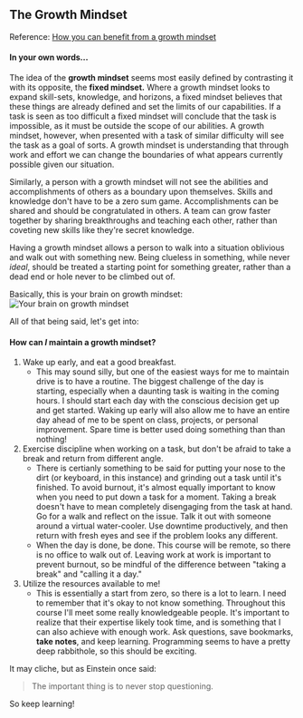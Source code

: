 ## The Growth Mindset
Reference: [How you can benefit from a growth mindset](https://www.atlassian.com/blog/inside-atlassian/growth-mindset)

#### In your own words...
The idea of the **growth mindset** seems most easily defined by contrasting it with its opposite, the **fixed mindset.** Where a growth mindset looks to expand skill-sets, knowledge, and horizons, a fixed mindset believes that these things are already defined and set the limits of our capabilities. If a task is seen as too difficult a fixed mindset will conclude that the task is impossible, as it must be outside the scope of our abilities. A growth mindset, however, when presented with a task of similar difficulty will see the task as a goal of sorts. A growth mindset is understanding that through work and effort we can change the boundaries of what appears currently possible given our situation.

Similarly, a person with a growth mindset will not see the abilities and accomplishments of others as a boundary upon themselves. Skills and knowledge don't have to be a zero sum game. Accomplishments can be shared and should be congratulated in others. A team can grow faster together by sharing breakthroughs and teaching each other, rather than coveting new skills like they're secret knowledge.

Having a growth mindset allows a person to walk into a situation oblivious and walk out with something new. Being clueless in something, while never *ideal*, should be treated a starting point for something greater, rather than a dead end or hole never to be climbed out of.

Basically, this is your brain on growth mindset:
![Your brain on growth mindset](https://blueseatblogs.com/wp-content/uploads/2018/07/consciousness-709143.jpg)

All of that being said, let's get into:

#### How can *I* maintain a growth mindset?
1. Wake up early, and eat a good breakfast.
   - This may sound silly, but one of the easiest ways for me to maintain drive is to have a routine. The biggest challenge of the day is starting, especially when a daunting task is waiting in the coming hours. I should start each day with the conscious decision get up and get started. Waking up early will also allow me to have an entire day ahead of me to be spent on class, projects, or personal improvement. Spare time is better used doing something than than nothing!
2. Exercise discipline when working on a task, but don't be afraid to take a break and return from different angle.
   - There is certianly something to be said for putting your nose to the dirt (or keyboard, in this instance) and grinding out a task until it's finished. To avoid burnout, it's almost equally important to know when you need to put down a task for a moment. Taking a break doesn't have to mean completely disengaging from the task at hand. Go for a walk and reflect on the issue. Talk it out with someone around a virtual water-cooler. Use downtime productively, and then return with fresh eyes and see if the problem looks any different.
   - When the day is done, be done. This course will be remote, so there is no office to walk out of. Leaving work at work is important to prevent burnout, so be mindful of the difference between "taking a break" and "calling it a day."
3. Utilize the resources available to me!
   - This is essentially a start from zero, so there is a lot to learn. I need to remember that it's okay to not know something. Throughout this course I'll meet some really knowledgeable people. It's important to realize that their expertise likely took time, and is something that I can also achieve with enough work. Ask questions, save bookmarks, **take notes**, and keep learning. Programming seems to have a pretty deep rabbithole, so this should be exciting.
   
It may cliche, but as Einstein once said:

>The important thing is to never stop questioning.

So keep learning!
